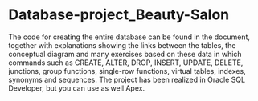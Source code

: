 # Database-project_Beauty-Salon
The code for creating the entire database can be found in the document, together with explanations showing the links between the tables, the conceptual diagram and many exercises based on these data in which commands such as CREATE, ALTER, DROP, INSERT, UPDATE, DELETE, junctions, group functions, single-row functions, virtual tables, indexes, synonyms and sequences.
The project has been realized in Oracle SQL Developer, but you can use as well Apex.
